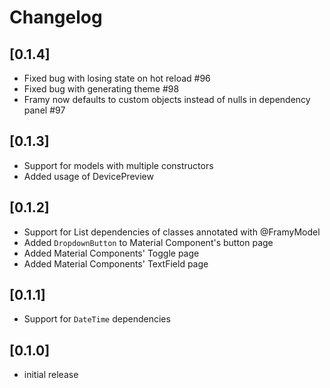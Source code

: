 # Changelog

## [0.1.4]

* Fixed bug with losing state on hot reload #96
* Fixed bug with generating theme #98
* Framy now defaults to custom objects instead of nulls in dependency panel #97

## [0.1.3]

* Support for models with multiple constructors
* Added usage of DevicePreview 

## [0.1.2]

* Support for List dependencies of classes annotated with @FramyModel
* Added `DropdownButton` to Material Component's button page
* Added Material Components' Toggle page
* Added Material Components' TextField page

## [0.1.1]

* Support for `DateTime` dependencies

## [0.1.0]

- initial release
